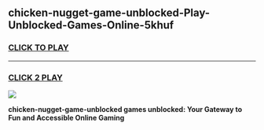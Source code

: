 
## chicken-nugget-game-unblocked-Play-Unblocked-Games-Online-5khuf
<h3>
<a href="https://premium76.site?title=chicken-nugget-game-unblocked&ref=24A">CLICK TO PLAY</a></h3>
<hr>

<h3>
<a href="https://premium76.site?title=chicken-nugget-game-unblocked&ref=24A">CLICK 2 PLAY</a>
  
</h3>

<a href="https://premium76.site?title=chicken-nugget-game-unblocked&ref=24A"><img src="https://clearcache.store/games.png"></a>


**chicken-nugget-game-unblocked games unblocked: Your Gateway to Fun and Accessible Online Gaming**
